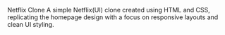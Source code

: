 Netflix Clone
A simple Netflix(UI) clone created using HTML and CSS, replicating the homepage design with a focus on responsive layouts and clean UI styling.
